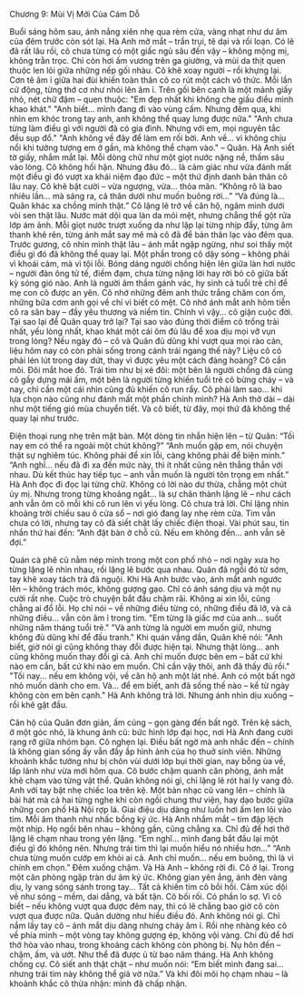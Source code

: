 Chương 9: Mùi Vị Mới Của Cám Dỗ


Buổi sáng hôm sau, ánh nắng xiên nhẹ qua rèm cửa, vàng nhạt như dư âm của đêm trước còn sót lại. Hà Anh mở mắt – trần trụi, tê dại và rối loạn. Có lẽ đã rất lâu rồi, cô chưa từng có một giấc ngủ sâu đến vậy – không mộng mị, không trằn trọc. Chỉ còn hơi ấm vương trên ga giường, và mùi da thịt quen thuộc len lỏi giữa những nếp gối nhàu.
Cô khẽ xoay người – rồi khựng lại. Cơn tê âm ỉ giữa hai đùi khiến toàn thân cô co rút một cách vô thức. Mỗi lần cử động, từng thớ cơ như nhói lên âm ỉ.
Trên gối bên cạnh là một mảnh giấy nhỏ, nét chữ đậm – quen thuộc:
"Em đẹp nhất khi không che giấu điều mình khao khát."
"Anh biết... mình đang đi vào vùng cấm. Nhưng đêm qua, khi nhìn em khóc trong tay anh, anh không thể quay lưng được nữa."
"Anh chưa từng làm điều gì với người đã có gia đình. Nhưng với em, mọi nguyên tắc đều sụp đổ."
"Anh không về đây để làm em rối bời. Anh về… vì không chịu nổi khi tưởng tượng em ở gần, mà không thể chạm vào."
– Quân.
Hà Anh siết tờ giấy, nhắm mắt lại. Mỗi dòng chữ như một giọt nước nặng nề, thấm sâu vào lòng.
Cô không hối hận. Nhưng đâu đó… là cảm giác như vừa đánh mất một điều gì đó vượt xa khái niệm đạo đức – một thứ định danh bản thân cô lâu nay.
Cô khẽ bật cười – vừa ngượng, vừa... thỏa mãn.
“Không rõ là bao nhiêu lần… mà sáng ra, cả thân dưới như muốn buông rời…”
“Và đúng là… Quân khác xa chồng mình thật.”
Cô lặng lẽ trở về căn hộ, ngâm mình dưới vòi sen thật lâu. Nước mát dội qua làn da mỏi mệt, nhưng chẳng thể gột rửa lớp ám ảnh. Mỗi giọt nước trượt xuống da như lặp lại từng nhịp đẩy, từng âm thanh khẽ rên, từng ánh mắt say mê mà cô đã để bản thân lạc vào đêm qua.
Trước gương, cô nhìn mình thật lâu – ánh mắt ngập ngừng, như soi thấy một điều gì đó đã không thể quay lại.
Một phần trong cô dậy sóng – không phải vì khoái cảm, mà vì tội lỗi. Bóng dáng người chồng hiện lên giữa làn hơi nước – người đàn ông tử tế, điềm đạm, chưa từng nặng lời hay rời bỏ cô giữa bất kỳ sóng gió nào. Anh là người âm thầm gánh vác, hy sinh cả tuổi trẻ chỉ để mẹ con cô được an yên.
Cô nhớ những đêm anh thức trắng chăm con ốm, những bữa cơm anh gọi về chỉ vì biết cô mệt. Cô nhớ ánh mắt anh hôm tiễn cô ra sân bay – đầy yêu thương và niềm tin.
Chính vì vậy… cô giận cuộc đời. Tại sao lại để Quân quay trở lại? Tại sao vào đúng thời điểm cô trống trải nhất, yếu lòng nhất, khao khát một cái ôm đủ lâu để xoa dịu mọi vỡ vụn trong lòng?
Nếu ngày đó – cô và Quân đủ dũng khí vượt qua mọi rào cản, liệu hôm nay có còn phải sống trong cảnh trái ngang thế này? Liệu cô có phải lén lút trong day dứt, thay vì được yêu một cách đàng hoàng?
Cô cắn môi. Đôi mắt hoe đỏ. Trái tim như bị xé đôi: một bên là người chồng đã cùng cô gầy dựng mái ấm, một bên là người từng khiến tuổi trẻ cô bừng cháy – và nay, chỉ cần một cái nhìn cũng đủ khiến cô run rẩy.
Cô phải làm sao… khi lựa chọn nào cũng như đánh mất một phần chính mình?
Hà Anh thở dài – dài như một tiếng gió mùa chuyển tiết. Và cô biết, từ đây, mọi thứ đã không thể quay lại như trước.

Điện thoại rung nhẹ trên mặt bàn. Một dòng tin nhắn hiện lên – từ Quân:
“Tối nay em có thể ra ngoài một chút không?”
“Anh muốn gặp em, nói chuyện thật sự nghiêm túc. Không phải để xin lỗi, càng không phải để biện minh.”
“Anh nghĩ… nếu đã đi xa đến mức này, thì ít nhất cũng nên thẳng thắn với nhau. Dù kết thúc hay tiếp tục – anh vẫn muốn là người tôn trọng em nhất.”
Hà Anh đọc đi đọc lại từng chữ. Không có lời nào dư thừa, chẳng một chút ủy mị. Nhưng trong từng khoảng ngắt… là sự chân thành lặng lẽ – như cách anh vẫn ôm cô mỗi khi cô run lên vì yếu lòng.
Cô chưa trả lời. Chỉ lặng nhìn khoảng trời chiều sau ô cửa sổ – nơi gió đang lay nhẹ rèm cửa. Tim vẫn chưa có lời, nhưng tay cô đã siết chặt lấy chiếc điện thoại.
Vài phút sau, tin nhắn thứ hai đến:
“Anh đặt bàn ở chỗ cũ. Nếu em không đến… anh vẫn sẽ đợi.”

Quán cà phê cũ nằm nép mình trong một con phố nhỏ – nơi ngày xưa họ từng lặng lẽ nhìn nhau, rồi lặng lẽ bước qua nhau. Quân đã ngồi đó từ sớm, tay khẽ xoay tách trà đã nguội. Khi Hà Anh bước vào, ánh mắt anh ngước lên – không trách móc, không gượng gạo. Chỉ có ánh sáng dịu và một nụ cười rất nhẹ.
Cuộc trò chuyện bắt đầu chậm rãi. Không ai xin lỗi, cũng chẳng ai đổ lỗi. Họ chỉ nói – về những điều từng có, những điều đã lỡ, và cả những điều… vẫn còn âm ỉ trong tim.
"Em từng là giấc mơ của anh... suốt những năm tháng tuổi trẻ."
"Và anh từng là người em muốn giữ, nhưng không đủ dũng khí để đấu tranh."
Khi quán vắng dần, Quân khẽ nói:
"Anh biết, giờ nói gì cũng không thay đổi được hiện tại. Nhưng thật lòng... anh cũng không muốn thay đổi gì cả. Anh chỉ muốn được bên em – bất cứ khi nào em cần, bất cứ khi nào em muốn. Chỉ cần vậy thôi, anh đã thấy đủ rồi."
"Tối nay... nếu em không vội, về căn hộ anh một lát nhé. Anh có một bất ngờ nhỏ muốn dành cho em. Và... để em biết, anh đã sống thế nào – kể từ ngày không còn em bên cạnh."
Hà Anh không trả lời. Nhưng ánh nhìn dịu xuống – rồi khẽ gật đầu.

Căn hộ của Quân đơn giản, ấm cúng – gọn gàng đến bất ngờ. Trên kệ sách, ở một góc nhỏ, là khung ảnh cũ: bức hình lớp đại học, nơi Hà Anh đang cười rạng rỡ giữa nhóm bạn. Cô nghẹn lại.
Điều bất ngờ mà anh nhắc đến – chính là không gian sống ấy vẫn đầy ắp hình ảnh của họ thuở sinh viên. Những khoảnh khắc tưởng như bị chôn vùi dưới lớp bụi thời gian, nay bỗng ùa về, lấp lánh như vừa mới hôm qua.
Cô bước chậm quanh căn phòng, ánh mắt khẽ chạm vào từng vật thể. Quân không nói gì, chỉ lặng lẽ rót hai ly vang đỏ.
Anh với tay bật nhẹ chiếc loa trên kệ. Một bản nhạc cũ vang lên – chính là bài hát mà cả hai từng nghe khi còn ngồi chung thư viện, hay dạo bước giữa những con phố Hà Nội rợp lá.
Giai điệu dịu dàng như luồn hơi ấm len lỏi vào tim. Mỗi âm thanh như nhấc bổng ký ức. Hà Anh nhắm mắt – tim đập lệch một nhịp.
Họ ngồi bên nhau – không gần, cũng chẳng xa. Chỉ đủ để hơi thở lặng lẽ chạm nhau trong yên lặng.
“Em nghĩ... mình đang bắt đầu lại một điều gì đó không nên. Nhưng trái tim thì lại muốn hiểu nó nhiều hơn…”
“Anh chưa từng muốn cướp em khỏi ai cả. Anh chỉ muốn… nếu em buông, thì là vì chính em chọn.”
Đêm xuống chậm. Và Hà Anh – không rời đi.
Cô ở lại. Trong một căn phòng ngập tràn dư âm ký ức. Không gian yên ắng, ánh đèn vàng dịu, ly vang sóng sánh trong tay… Tất cả khiến tim cô bồi hồi. Cảm xúc dội về như sóng – mềm, dai dẳng, và bất tận.
Cô bối rối. Có phần lo sợ. Vì cô biết – nếu không vượt qua được đêm nay, thì có lẽ chẳng bao giờ cô còn vượt qua được nữa.
Quân dường như hiểu điều đó. Anh không nói gì. Chỉ nắm lấy tay cô – ánh mắt dịu dàng nhưng cháy âm ỉ. Rồi nhẹ nhàng kéo cô về phía mình – một vòng tay không gượng ép, không vội vàng. Chỉ đủ để hơi thở hòa vào nhau, trong khoảng cách không còn phòng bị.
Nụ hôn đến – chậm, ấm, và ướt. Như thể đã được ủ từ bao năm tháng.
Hà Anh không chống cự. Cô siết anh thật chặt – như muốn nói: “Em biết mình đang sai… nhưng trái tim này không thể giả vờ nữa.”
Và khi đôi môi họ chạm nhau – là khoảnh khắc cô thừa nhận: mình đã chấp nhận.